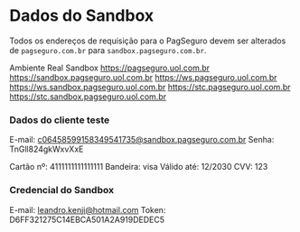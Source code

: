 Dados do Sandbox
===

Todos os endereços de requisição para o PagSeguro devem ser alterados de `pagseguro.com.br`
para `sandbox.pagseguro.com.br`.

Ambiente Real                           Sandbox
https://pagseguro.uol.com.br            https://sandbox.pagseguro.uol.com.br
https://ws.pagseguro.uol.com.br 	https://ws.sandbox.pagseguro.uol.com.br
https://stc.pagseguro.uol.com.br 	https://stc.sandbox.pagseguro.uol.com.br


### Dados do cliente teste

E-mail: c06458599158349541735@sandbox.pagseguro.com.br
Senha:  TnGll824gkWxvXxE

Cartão nº:  4111111111111111
Bandeira:   visa
Válido até: 12/2030
CVV:        123


### Credencial do Sandbox

E-mail: leandro.kenji@hotmail.com
Token:  D6FF321275C14EBCA501A2A919DEDEC5